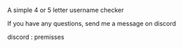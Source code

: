 A simple 4 or 5 letter username checker

If you have any questions, send me a message on discord

discord : premisses
